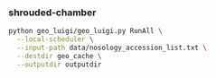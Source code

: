 ### shrouded-chamber

```sh
python geo_luigi/geo_luigi.py RunAll \
  --local-scheduler \
  --input-path data/nosology_accession_list.txt \
  --destdir geo_cache \
  --outputdir outputdir
  
```
